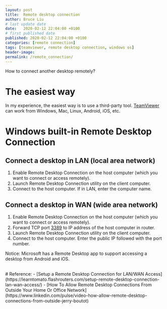 ```yaml
---
layout: post
title:  Remote desktop connection
author: Bruce Liu
# last update date
date:   2020-02-12 22:04:00 +0100
# first published date
published: 2020-02-12 22:04:00 +0100
categories: [remote connection]
tags: [teamviewer, remote desktop connection, windows os]
header-image: 
permalink: /remote_connection/
---
```

How to connect another desktop remotely?
<!--the above is the excerpt-->
<!--more-->
<!--the following is the text-->

# The easiest way
In my experience, the easiest way is to use a third-party tool. [TeamViewer](https://www.teamviewer.com/) can work from Windows, Mac, Linux, Android, iOS, etc. <br>

# Windows built-in Remote Desktop Connection

## Connect a desktop in LAN (local area network)

1. Enable Remote Desktop Connection on the host computer (which you want to connect or access remotely).
1. Launch Remote Desktop Connection utility on the client computer.
1. Connect to the host computer. If in LAN, enter the computer name.

## Connect a desktop in WAN (wide area network)

1. Enable Remote Desktop Connection on the host computer (which you want to connect or access remotely).
1. Forward TCP port [3389](https://www.speedguide.net/port.php?port=3389) to IP address of the host computer in router.
1. Launch Remote Desktop Connection utility on the client computer.
1. Connect to the host computer. Enter the public IP followed with the port number. 

Notice: Microsoft has a Remote Desktop app to support accessing a desktop from Android and iOS.

<br>
# Reference:
- [Setup a Remote Desktop Connection for LAN/WAN Access](https://learntomato.flashrouters.com/setup-remote-desktop-connection-lan-wan-access/)
- [How To Allow Remote Desktop Connections From Outside Your Home Or Office Network](https://www.linkedin.com/pulse/video-how-allow-remote-desktop-connections-from-outside-jerry-boutot)



